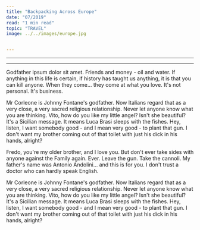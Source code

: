 ```yaml
---
title: "Backpacking Across Europe"
date: "07/2019"
read: "1 min read" 
topic: "TRAVEL"
image: ../../images/europe.jpg


---
```

---

---

Godfather ipsum dolor sit amet. Friends and money - oil and water. If anything in this life is certain, if history has taught us anything, it is that you can kill anyone. When they come... they come at what you love. It's not personal. It's business.

Mr Corleone is Johnny Fontane's godfather. Now Italians regard that as a very close, a very sacred religious relationship. Never let anyone know what you are thinking. Vito, how do you like my little angel? Isn't she beautiful? It's a Sicilian message. It means Luca Brasi sleeps with the fishes. Hey, listen, I want somebody good - and I mean very good - to plant that gun. I don't want my brother coming out of that toilet with just his dick in his hands, alright?

Fredo, you're my older brother, and I love you. But don't ever take sides with anyone against the Family again. Ever. Leave the gun. Take the cannoli. My father's name was Antonio Andolini... and this is for you. I don't trust a doctor who can hardly speak English.

Mr Corleone is Johnny Fontane's godfather. Now Italians regard that as a very close, a very sacred religious relationship. Never let anyone know what you are thinking. Vito, how do you like my little angel? Isn't she beautiful? It's a Sicilian message. It means Luca Brasi sleeps with the fishes. Hey, listen, I want somebody good - and I mean very good - to plant that gun. I don't want my brother coming out of that toilet with just his dick in his hands, alright?